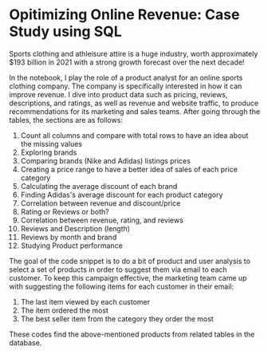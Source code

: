 # Opitimizing Online Revenue: Case Study using SQL

Sports clothing and athleisure attire is a huge industry, worth approximately $193 billion in 2021 with a strong growth forecast over the next decade!

In the notebook, I play the role of a product analyst for an online sports clothing company. The company is specifically interested in how it can improve revenue. I dive into product data such as pricing, reviews, descriptions, and ratings, as well as revenue and website traffic, to produce recommendations for its marketing and sales teams. After going through the tables, the sections are as follows:

1. Count all columns and compare with total rows to have an idea about the missing values
2. Exploring brands
3. Comparing brands (Nike and Adidas) listings prices
4. Creating a price range to have a better idea of sales of each price category
5. Calculating the average discount of each brand
6. Finding Adidas's average discount for each product category
7. Correlation between revenue and discount/price
8. Rating or Reviews or both?
9. Correlation between revenue, rating, and reviews
10. Reviews and Description (length)
11. Reviews by month and brand
12. Studying Product performance


The goal of the code snippet is to do a bit of product and user analysis to select a set of products in order to suggest them via email to each customer. To keep this campaign effective, the marketing team came up with suggesting the following items for each customer in their email:
1. The last item viewed by each customer
2. The item ordered the most
3. The best seller item from the category they order the most

These codes find the above-mentioned products from related tables in the database. 
